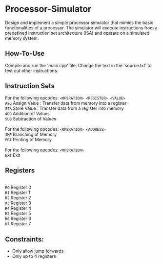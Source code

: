 # Processor-Simulator
Design and implement a simple processor simulator that mimics the basic functionalities of a processor. The simulator will execute instructions from a predefined instruction set architecture (ISA) and operate on a simulated memory system.

## How-To-Use
Compile and run the 'main.cpp' file. Change the text in the 'source.txt' to test out other instructions.

## Instruction Sets
For the following opcodes: `<OPERATION> <REGISTER> <VALUE>`
    <br> `ASG` Assign Value :  Transfer data from memory into a register 
    <br> `STR` Store Value : Transfer data from a register into memory
    <br> `ADD` Addition of Values
    <br> `SUB` Subtraction of Values <br> <br>
For the following opcodes: `<OPERATION> <ADDRESS>`
    <br> `JMP` Branching of Memory
    <br> `PRT` Printing of Memory <br> <br>
For the following opcodes: `<OPERATION>`
    <br> `EXT` Exit 

## Registers
<br> `R0` Register 0
<br> `R1` Register 1
<br> `R2` Register 2
<br> `R3` Register 3
<br> `R4` Register 4
<br> `R5` Register 5
<br> `R6` Register 6
<br> `R7` Register 7 

## Constraints: 
- Only allow jump forwards
- Only up to 4 registers
